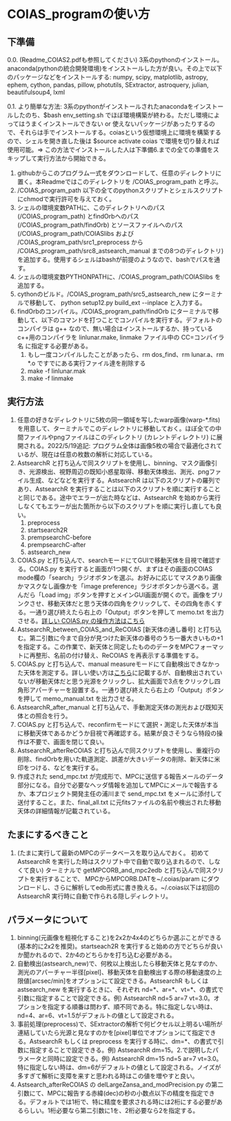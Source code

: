 # COIAS_programの使い方

## 下準備

0.0. (Readme_COIAS2.pdfも参照してください) 3系のpythonのインストール。anaconda(pythonの統合開発環境)をインストールした方が良い。その上で以下のパッケージなどをインストールする: numpy, scipy, matplotlib, astropy, ephem, cython, pandas, pillow, photutils, SExtractor, astroquery, julian, beautifulsoup4, lxml

0.1. より簡単な方法: 3系のpythonがインストールされたanacondaをインストールしたのち、$bash env_setting.sh でほぼ環境構築が終わる。ただし環境によってはうまくインストールできない or 使えないパッケージがあったりするので、それらは手でインストールする。coiasという仮想環境上に環境を構築するので、シェルを開き直した後は $source activate coias で環境を切り替えれば使用可能。=> この方法でインストールした人は下準備6.までの全ての準備をスキップして実行方法から開始できる。

1. githubからこのプログラム一式をダウンロードして、任意のディレクトリに置く。本Readmeではこのディレクトリを /COIAS_program_path と呼ぶ。
2. /COIAS_program_path 以下の全てのpythonスクリプトとシェルスクリプトにchmodで実行許可を与えておく。
3. シェルの環境変数PATHに、このディレクトリへのパス (/COIAS_program_path) とfindOrbへのパス (/COIAS_program_path/findOrb) とソースファイルへのパス (/COIAS_program_path/COIASlibs および /COIAS_program_path/src1_preprocess から /COIAS_program_path/src8_astsearch_manual までの8つのディレクトリ) を追加する。使用するシェルはbashが前提のようなので、bashでパスを通す。
4. シェルの環境変数PYTHONPATHに、/COIAS_program_path/COIASlibs を追加する。
5. cythonのビルド。/COIAS_program_path/src5_astsearch_new にターミナルで移動して、 python setup12.py build_ext --inplace と入力する。
6. findOrbのコンパイル。/COIAS_program_path/findOrb にターミナルで移動して、以下のコマンドを打つことでコンパイルを実行する。デフォルトのコンパイラは g++ なので、無い場合はインストールするか、持っているc++用のコンパイラを linlunar.make, linmake ファイル中の CC=コンパイラ名 に指定する必要がある。
   1. もし一度コンパイルしたことがあったら、rm dos_find、rm lunar.a、rm *.o ですでにある実行ファイル達を削除する
   2. make -f linlunar.mak
   3. make -f linmake

## 実行方法
1. 任意の好きなディレクトリに5枚の同一領域を写したwarp画像(warp-*.fits)を用意して、ターミナルでこのディレクトリに移動しておく。ほぼ全ての中間ファイルやpngファイルはこのディレクトリ (カレントディレクトリ) に展開される。2022/5/19追記: プログラム全体は画像5枚の場合で最適化されているが、現在は任意の枚数の解析に対応している。
2. AstsearchR と打ち込んで同スクリプトを使用し、binning、マスク画像引き、光源検出、視野周辺の既知小惑星取得、移動天体検出、測光、pngファイル生成、などなどを実行する。AstsearchR は以下のスクリプトの羅列であり、AstsearchR を実行することは以下のスクリプトを順に実行することと同じである。途中でエラーが出た時などは、AstsearchR を始めから実行しなくてもエラーが出た箇所から以下のスクリプトを順に実行し直しても良い。
   1. preprocess
   2. startsearch2R
   3. prempsearchC-before
   4. prempsearchC-after
   5. astsearch_new
3. COIAS.py と打ち込んで、searchモードにてGUIで移動天体を目視で確認する。COIAS.py を実行すると画面が1つ開くが、まずはその画面のCOIAS mode欄の「search」ラジオボタンを選ぶ。お好みに応じてマスクあり画像かマスクなし画像かを「image preference」ラジオボタンから選べる。選んだら「Load img」ボタンを押すとメインGUI画面が開くので。画像をブリンクさせ、移動天体だと思う天体の四角をクリックして、その四角を赤くする。一通り選び終えたら右上の「Output」ボタンを押して memo.txt を出力させる。[詳しい COIAS.py の操作方法はこちら](COIASdocs/READMECOIAS.md)
4. AstsearchR_between_COIAS_and_ReCOIAS [新天体の通し番号] と打ち込む。第二引数に今まで自分が見つけた新天体の番号のうち一番大きいもの+1を指定する。この作業で、新天体と同定したもののデータをMPCフォーマットに再整形、名前の付け替え、ReCOIAS を再表示する準備をする。
5. COIAS.py と打ち込んで、manual measureモードにて自動検出できなかった天体を測定する。詳しい使い方は[こちら](COIASdocs/READMECOIAS.md)に記載するが、自動検出されていないが移動天体だと思う光源をクリックし、拡大画面で3点をクリックし四角形アパーチャーを設置する。一通り選び終えたら右上の「Output」ボタンを押して memo_manual.txt を出力させる。
6. AstsearchR_after_manual と打ち込んで、手動測定天体の測光および既知天体との照合を行う。
7. COIAS.py と打ち込んで、reconfirmモードにて選択・測定した天体が本当に移動天体であるかどうか目視で再確認する。結果が良さそうなら特段の操作は不要で、画面を閉じて良い。
8. AstsearchR_afterReCOIAS と打ち込んで同スクリプトを使用し、重複行の削除、findOrbを用いた軌道測定、誤差が大きいデータの削除、新天体に米印をつける、などを実行する。
9. 作成された send_mpc.txt が完成形で、MPCに送信する報告メールのデータ部分になる。自分で必要なヘッダ情報を追加してMPCにメールで報告するか、本プロジェクト開発主任の浦川まで send_mpc.txt をメールに添付して送付すること。また、final_all.txt に元fitsファイルの名前や検出された移動天体の詳細情報が記載されている。

## たまにするべきこと
1. (たまに実行して最新のMPCのデータベースを取り込んでおく。 初めて AstsearchR を実行した時はスクリプト中で自動で取り込まれるので、しなくて良い) ターミナルで getMPCORB_and_mpc2edb と打ち込んで同スクリプトを実行することで、 MPCからMPCORB.DATを~/.coias/param にダウンロードし、さらに解析してedb形式に書き換える。~/.coias以下は初回の AstsearchR 実行時に自動で作られる隠しディレクトリ。

## パラメータについて
1. binning(元画像を粗視化すること)を2x2か4x4のどちらか選ぶことができる(基本的に2x2を推奨)。startseach2R を実行すると始めの方でどちらが良いか聞かれるので、2か4のどちらかを打ち込む必要がある。
2. 自動検出(astsearch_new)で、何枚以上検出したら移動天体と見なすのか、測光のアパーチャー半径[pixel]、移動天体を自動検出する際の移動速度の上限値[arcsec/min]をオプションにて設定できる。AstsearchR もしくは astsearch_new を実行するときに、それぞれ nd=\*、ar=\*、vt=\*、の書式で引数に指定することで設定できる。例) AstsearchR nd=5 ar=7 vt=3.0。オプションを指定する順番は問わず、順不同である。特に指定しない時は、nd=4、ar=6、vt=1.5がデフォルトの値として設定される。
3. 事前処理(preprocess)で、SExtractorの解析で何ピクセル以上明るい場所が連結していたら光源と見なすのかを[pixel]単位でオプションにて指定できる。AstsearchR もしくは preprocess を実行する時に、dm=\*、の書式で引数に指定することで設定できる。例) AstsearchR dm=15。2.で説明したパラメータと同時に設定できる。例) AstsearchR dm=15 nd=5 ar=7 vt=3.0。特に指定しない時は、dm=6がデフォルトの値として設定される。ノイズが多すぎて解析に支障を来すと思われる時はこの値を増やすと良い。
4. Astsearch_afterReCOIAS の delLargeZansa_and_modPrecision.py の第二引数にて、MPCに報告する赤緯(dec)の秒の小数点以下の精度を指定できる。デフォルトでは1桁で、特に精度を要求される時には2桁にする必要があるらしい。1桁必要なら第二引数に1を、2桁必要なら2を指定する。